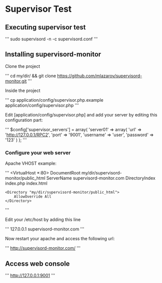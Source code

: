 # Supervisor Test

## Executing supervisor test

'''
sudo supervisord -n -c supervisord.conf
'''

## Installing supervisord-monitor

Clone the project

'''
cd my/dir/ && git clone https://github.com/mlazarov/supervisord-monitor.git
'''

Inside the project

'''
cp application/config/supervisor.php.example application/config/supervisor.php
'''

Edit [application/config/supervisor.php] and add your server by editing this configuration part:

'''
$config['supervisor_servers'] = array(
    'server01' => array(
                'url' => 'http://127.0.0.1/RPC2',
                'port' => '9001',
                'username' => 'user',
            'password' => '123'
     )
);
'''

### Configure your web server

Apache VHOST example:

'''
<VirtualHost *:80>
    DocumentRoot my/dir/supervisord-monitor/public_html
    ServerName supervisord-monitor.com
    DirectoryIndex index.php index.html

    <Directory "my/dir/supervisord-monitor/public_html">
        AllowOverride All
    </Directory>
</VirtualHost>
'''

Edit your /etc/host by adding this line

'''
127.0.0.1 supervisord-monitor.com
'''

Now restart your apache and access the following url:

'''
http://supervisord-monitor.com/
'''

## Access web console

'''
http://127.0.0.1:9001
'''